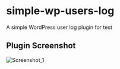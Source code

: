 # simple-wp-users-log
A simple WordPress user log plugin for test

## Plugin Screenshot

![Screenshot_1](https://user-images.githubusercontent.com/6370697/68209447-99950600-fffd-11e9-9668-21509dca0484.png)
